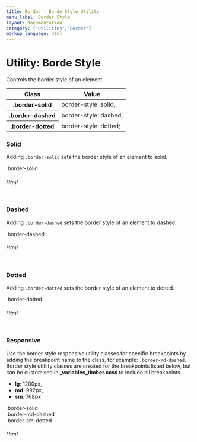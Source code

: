 ```yaml
---
title: Border - Borde Style Utility
menu_label: Border Style
layout: documentation
category: ["Utilities","Border"]
markup_language: html
---
```


<div class="section-block">
  <div class="row pt-40 pt-md-40">
    <div class="col w-9/12 w-md-full order-2 content-inner">
      <h1 class="font-light">Utility: Borde Style</h1>
      <p>Controls the border style of an element.</p>
      <!-- Classes -->
      <div class="table-scrollable">
        <table class="table size-md rounded bg-white">
          <thead>
            <tr>
              <th> Class </th>
              <th> Value </th>
            </tr>
          </thead>
          <tbody class="font-mono">
            <tr>
              <th class="color-indigo">.border-solid</th>
              <td> border-style: solid; </td>
            </tr>
            <tr>
              <th class="color-indigo">.border-dashed</th>
              <td> border-style: dashed; </td>
            </tr>
            <tr>
              <th class="color-indigo">.border-dotted</th>
              <td> border-style: dotted; </td>
            </tr>
          </tbody>
        </table>
      </div>
      <!-- Classes End -->
      <!-- Demo Block -->
      <div class="demo-block mt-80">
        <h3 class="font-light">Solid</h3>
        <p>Adding <code class="color-indigo font-bold">.border-solid</code> sets the border style of an element to solid.</p>
        <div class="p-30 flex justify-around rounded bg-grey-ultralight">
          <div class="w-150 h-150 border-solid border-2 border-green inline-flex items-center rounded bg-grey-darkest color-white"><span class="mx-auto">.border-solid</span></div>
        </div>
      </div>
      <!-- Demo Block End -->
      <!-- code -->
      <h6 class="uppercase">Html</h6>
      <div class="rounded p-20 overflow-y-scroll mb-0 bg-gradient-grey-ultralight border-l border-4 border-solid border-indigo">
        <pre class="m-0 language-html"><code class="inline-block scrolling-touch"><!--<div class="flex justify-around">
	<div class="w-150 h-150 border-solid border-2 border-green inline-flex items-center rounded bg-grey-darkest color-white"><span class="mx-auto">.border-solid</span></div>
</div>
--></code></pre>
      </div>
      <!-- code -->
      <!-- Demo Block -->
      <div class="demo-block mt-80">
        <h3 class="font-light">Dashed</h3>
        <p>Adding <code class="color-indigo font-bold">.border-dashed</code> sets the border style of an element to dashed.</p>
        <div class="p-30 flex justify-around rounded bg-grey-ultralight">
          <div class="w-150 h-150 border-dashed border-2 border-green inline-flex items-center rounded bg-grey-darkest color-white"><span class="mx-auto">.border-dashed</span></div>
        </div>
      </div>
      <!-- Demo Block End -->
      <!-- code -->
      <h6 class="uppercase">Html</h6>
      <div class="rounded p-20 overflow-y-scroll mb-0 bg-gradient-grey-ultralight border-l border-4 border-solid border-indigo">
        <pre class="m-0 language-html"><code class="inline-block scrolling-touch"><!--<div class="flex justify-around">
	<div class="w-150 h-150 border-dashed border-2 border-green inline-flex items-center rounded bg-grey-darkest color-white"><span class="mx-auto">.border-dashed</span></div>
</div>
--></code></pre>
      </div>
      <!-- code -->
      <!-- Demo Block -->
      <div class="demo-block mt-80">
        <h3 class="font-light">Dotted</h3>
        <p>Adding <code class="color-indigo font-bold">.border-dotted</code> sets the border style of an element to dotted.</p>
        <div class="p-30 flex justify-around rounded bg-grey-ultralight">
          <div class="w-150 h-150 border-dotted border-2 border-green inline-flex items-center rounded bg-grey-darkest color-white"><span class="mx-auto">.border-dotted</span></div>
        </div>
      </div>
      <!-- Demo Block End -->
      <!-- code -->
      <h6 class="uppercase">Html</h6>
      <div class="rounded p-20 overflow-y-scroll mb-0 bg-gradient-grey-ultralight border-l border-4 border-solid border-indigo">
        <pre class="m-0 language-html"><code class="inline-block scrolling-touch"><!--<div class="flex justify-around">
	<div class="w-150 h-150 border-dotted border-2 border-green inline-flex items-center rounded bg-grey-darkest color-white"><span class="mx-auto">.border-dotted</span></div>
</div>
--></code></pre>
      </div>
      <!-- code -->
      <!-- Demo Block -->
      <div class="demo-block mt-80">
        <h3 class="font-light">Responsive</h3>
        <p>Use the border style responsive utility classes for specific breakpoints by adding the breakpoint name to the class, for example: <code class="color-indigo font-bold">.border-md-dashed</code>. Border style utitlity classes are created for the breakpoints listed below, but can be customised in <strong>_variables_timber.scss</strong> to include all breakpoints.</p>
        <ul class="list-none">
          <li><strong>lg</strong>: 1200px,</li>
          <li><strong>md</strong>: 992px,</li>
          <li><strong>sm</strong>: 768px</li>
        </ul>
        <div class="p-30 flex justify-around rounded bg-grey-ultralight">
          <div class="w-150 h-150 border-solid border-md-dashed border-sm-dotted border-2 border-green inline-flex items-center rounded bg-grey-darkest color-white"><span class="mx-auto">.border-solid<br>.border-md-dashed<br>.border-sm-dotted</span></div>
        </div>
      </div>
      <!-- Demo Block End -->
      <!-- code -->
      <h6 class="uppercase">Html</h6>
      <div class="rounded p-20 overflow-y-scroll mb-0 bg-gradient-grey-ultralight border-l border-4 border-solid border-indigo">
        <pre class="m-0 language-html"><code class="inline-block scrolling-touch"><!--<div class="flex justify-around">
	<div class="w-150 h-150 border-solid border-md-dashed border-sm-dotted border-2 border-green inline-flex items-center rounded bg-grey-darkest color-white"><span class="mx-auto">.border-dotted</span></div>
</div>
--></code></pre>
      </div>
      <!-- code -->
    </div>
    <!-- Content Inner End -->
  </div>
</div>
